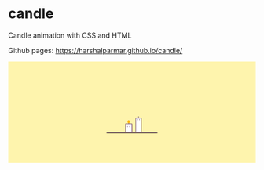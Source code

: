 # candle

Candle animation with CSS and HTML

Github pages: https://harshalparmar.github.io/candle/

![alt text](https://raw.githubusercontent.com/harshalparmar/candle/main/candle-img.png)
